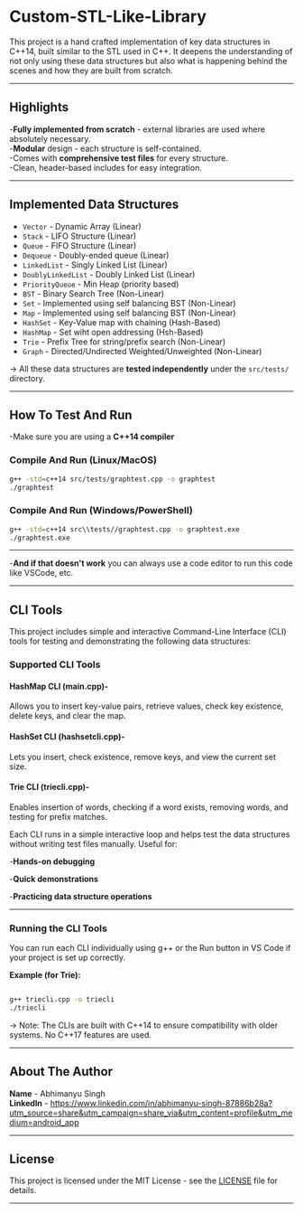 # Custom-STL-Like-Library

This project is a hand crafted implementation of key data structures in C++14, built similar to the STL used in C++.
It deepens the understanding of not only using these data structures but also what is happening behind the scenes and how they are built from scratch.

---

## Highlights

-**Fully implemented from scratch** - external libraries are used where absolutely necessary.<br>
-**Modular** design - each structure is self-contained. <br>
-Comes with **comprehensive test files** for every structure. <br>
-Clean, header-based includes for easy integration. <br>

---

## Implemented Data Structures

- `Vector` - Dynamic Array (Linear)
- `Stack` - LIFO Structure (Linear)
- `Queue` - FIFO Structure (Linear)
- `Dequeue` - Doubly-ended queue (Linear)
- `LinkedList` - Singly Linked List (Linear)
- `DoublyLinkedList` - Doubly Linked List (Linear)
- `PriorityQueue` - Min Heap (priority based)
- `BST` - Binary Search Tree (Non-Linear)
- `Set` - Implemented using self balancing BST (Non-Linear)
- `Map` - Implemented using self balancing BST (Non-Linear)
- `HashSet` - Key-Value map with chaining (Hash-Based)
- `HashMap` - Set wiht open addressing (Hsh-Based)
- `Trie` - Prefix Tree for string/prefix search (Non-Linear)
- `Graph` - Directed/Undirected Weighted/Unweighted (Non-Linear)

-> All these data structures are **tested independently** under the `src/tests/` directory.

---

## How To Test And Run

-Make sure you are using a **C++14 compiler**

### Compile And Run (Linux/MacOS)

```bash
g++ -std=c++14 src/tests/graphtest.cpp -o graphtest
./graphtest

```

### Compile And Run (Windows/PowerShell)

```bash
g++ -std=c++14 src\\tests//graphtest.cpp -o graphtest.exe
./graphtest.exe

```

---

-**And if that doesn't work** you can always use a code editor to run this code like VSCode, etc.

---

## CLI Tools

This project includes simple and interactive Command-Line Interface (CLI) tools for testing and demonstrating the following data structures:


### Supported CLI Tools


#### HashMap CLI (main.cpp)-

Allows you to insert key-value pairs, retrieve values, check key existence, delete keys, and clear the map.

#### HashSet CLI (hashsetcli.cpp)-

Lets you insert, check existence, remove keys, and view the current set size.

#### Trie CLI (triecli.cpp)-

Enables insertion of words, checking if a word exists, removing words, and testing for prefix matches.


Each CLI runs in a simple interactive loop and helps test the data structures without writing test files manually. Useful for:

-**Hands-on debugging**

-**Quick demonstrations**

-**Practicing data structure operations**

---

### Running the CLI Tools

You can run each CLI individually using g++ or the Run button in VS Code if your project is set up correctly.

**Example (for Trie):**

```bash

g++ triecli.cpp -o triecli
./triecli

```

-> Note: The CLIs are built with C++14 to ensure compatibility with older systems. No C++17 features are used.


---

## About The Author

**Name** - Abhimanyu Singh <br>
**LinkedIn** - https://www.linkedin.com/in/abhimanyu-singh-87886b28a?utm_source=share&utm_campaign=share_via&utm_content=profile&utm_medium=android_app

---

## License

This project is licensed under the MIT License - see the [LICENSE](./LICENSE.txt) file for details.

---